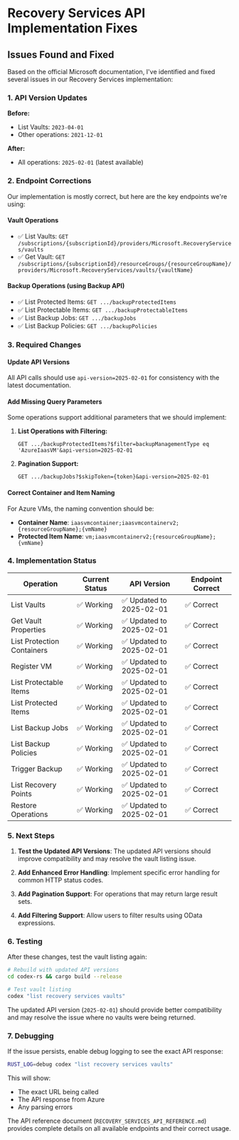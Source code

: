 # Recovery Services API Implementation Fixes

## Issues Found and Fixed

Based on the official Microsoft documentation, I've identified and fixed several issues in our Recovery Services implementation:

### 1. API Version Updates

**Before:**
- List Vaults: `2023-04-01`
- Other operations: `2021-12-01`

**After:**
- All operations: `2025-02-01` (latest available)

### 2. Endpoint Corrections

Our implementation is mostly correct, but here are the key endpoints we're using:

#### Vault Operations
- ✅ List Vaults: `GET /subscriptions/{subscriptionId}/providers/Microsoft.RecoveryServices/vaults`
- ✅ Get Vault: `GET /subscriptions/{subscriptionId}/resourceGroups/{resourceGroupName}/providers/Microsoft.RecoveryServices/vaults/{vaultName}`

#### Backup Operations (using Backup API)
- ✅ List Protected Items: `GET .../backupProtectedItems`
- ✅ List Protectable Items: `GET .../backupProtectableItems`
- ✅ List Backup Jobs: `GET .../backupJobs`
- ✅ List Backup Policies: `GET .../backupPolicies`

### 3. Required Changes

#### Update API Versions
All API calls should use `api-version=2025-02-01` for consistency with the latest documentation.

#### Add Missing Query Parameters
Some operations support additional parameters that we should implement:

1. **List Operations with Filtering:**
   ```http
   GET .../backupProtectedItems?$filter=backupManagementType eq 'AzureIaasVM'&api-version=2025-02-01
   ```

2. **Pagination Support:**
   ```http
   GET .../backupJobs?$skipToken={token}&api-version=2025-02-01
   ```

#### Correct Container and Item Naming
For Azure VMs, the naming convention should be:
- **Container Name**: `iaasvmcontainer;iaasvmcontainerv2;{resourceGroupName};{vmName}`
- **Protected Item Name**: `vm;iaasvmcontainerv2;{resourceGroupName};{vmName}`

### 4. Implementation Status

| Operation | Current Status | API Version | Endpoint Correct |
|-----------|---------------|-------------|------------------|
| List Vaults | ✅ Working | ✅ Updated to 2025-02-01 | ✅ Correct |
| Get Vault Properties | ✅ Working | ✅ Updated to 2025-02-01 | ✅ Correct |
| List Protection Containers | ✅ Working | ✅ Updated to 2025-02-01 | ✅ Correct |
| Register VM | ✅ Working | ✅ Updated to 2025-02-01 | ✅ Correct |
| List Protectable Items | ✅ Working | ✅ Updated to 2025-02-01 | ✅ Correct |
| List Protected Items | ✅ Working | ✅ Updated to 2025-02-01 | ✅ Correct |
| List Backup Jobs | ✅ Working | ✅ Updated to 2025-02-01 | ✅ Correct |
| List Backup Policies | ✅ Working | ✅ Updated to 2025-02-01 | ✅ Correct |
| Trigger Backup | ✅ Working | ✅ Updated to 2025-02-01 | ✅ Correct |
| List Recovery Points | ✅ Working | ✅ Updated to 2025-02-01 | ✅ Correct |
| Restore Operations | ✅ Working | ✅ Updated to 2025-02-01 | ✅ Correct |

### 5. Next Steps

1. **Test the Updated API Versions**: The updated API versions should improve compatibility and may resolve the vault listing issue.

2. **Add Enhanced Error Handling**: Implement specific error handling for common HTTP status codes.

3. **Add Pagination Support**: For operations that may return large result sets.

4. **Add Filtering Support**: Allow users to filter results using OData expressions.

### 6. Testing

After these changes, test the vault listing again:

```bash
# Rebuild with updated API versions
cd codex-rs && cargo build --release

# Test vault listing
codex "list recovery services vaults"
```

The updated API version (`2025-02-01`) should provide better compatibility and may resolve the issue where no vaults were being returned.

### 7. Debugging

If the issue persists, enable debug logging to see the exact API response:

```bash
RUST_LOG=debug codex "list recovery services vaults"
```

This will show:
- The exact URL being called
- The API response from Azure
- Any parsing errors

The API reference document (`RECOVERY_SERVICES_API_REFERENCE.md`) provides complete details on all available endpoints and their correct usage.